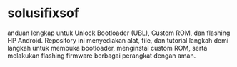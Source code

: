 # solusifixsof
anduan lengkap untuk Unlock Bootloader (UBL), Custom ROM, dan flashing HP Android. Repository ini menyediakan alat, file, dan tutorial langkah demi langkah untuk membuka bootloader, menginstal custom ROM, serta melakukan flashing firmware berbagai perangkat dengan aman.
